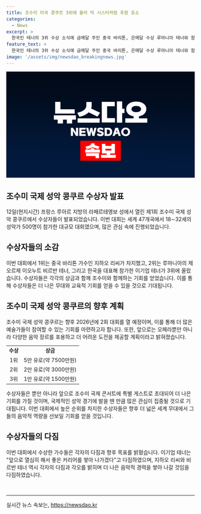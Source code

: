 ```yaml
---
title: 조수미 미국 콩쿠르 3위에 올라 빅 시스터처럼 후원 호소
categories:
  - News
excerpt: >
  한국인 테너의 3위 수상 소식에 금메달 주인 중국 바리톤, 은메달 수상 루마니아 테너와 함께 조수미의 기념 촬영을 했다. 참가자는 전 세계 47개국 18∼32세의 500명. 이이구 성악가는 조수미 선생님의 첫 콩쿠르에 참여해 상도 받게 돼 행복하다면서 앞으로의 성악가 커리어에 대한 다짐을 밝혔다. 이번 대회는 2026년 2회 대회가 열릴 것이며, 1등 상금은 5만 유로이다. 이외에도 입상자들은 특별 게스트로 조수미 국제 콘서트에 초대될 예정이다.
feature_text: >
  한국인 테너의 3위 수상 소식에 금메달 주인 중국 바리톤, 은메달 수상 루마니아 테너와 함께 조수미의 기념 촬영을 했다. 참가자는 전 세계 47개국 18∼32세의 500명. 이이구 성악가는 조수미 선생님의 첫 콩쿠르에 참여해 상도 받게 돼 행복하다면서 앞으로의 성악가 커리어에 대한 다짐을 밝혔다. 이번 대회는 2026년 2회 대회가 열릴 것이며, 1등 상금은 5만 유로이다. 이외에도 입상자들은 특별 게스트로 조수미 국제 콘서트에 초대될 예정이다.
image: '/assets/img/newsdao_breakingnews.jpg'
---
```


<p><img src="/assets/img/newsdao_breakingnews.jpg" alt="implanttips 속보" /></p>

<h2 data-ke-size="size26">조수미 국제 성악 콩쿠르 수상자 발표</h2>

<p data-ke-size="size16">12일(현지시간) 프랑스 루아르 지방의 라페르테앵보 성에서 열린 제1회 조수미 국제 성악 콩쿠르에서 수상자들이 발표되었습니다. 이번 대회는 세계 47개국에서 18∼32세의 성악가 500명이 참가한 대규모 대회였으며, 많은 관심 속에 진행되었습니다.</p>

<h2 data-ke-size="size24">수상자들의 소감</h2>

<p data-ke-size="size16">이번 대회에서 1위는 중국 바리톤 가수인 지하오 리씨가 차지했고, 2위는 루마니아의 제오르제 이오누트 비르반 테너, 그리고 한국을 대표해 참가한 이기업 테너가 3위에 올랐습니다. 수상자들은 각각의 상금과 함께 조수미와 함께하는 기회를 얻었습니다. 이를 통해 수상자들은 더 나은 무대와 교육적 기회를 얻을 수 있을 것으로 기대됩니다.</p>

<h2 data-ke-size="size24">조수미 국제 성악 콩쿠르의 향후 계획</h2>

<p data-ke-size="size16">조수미 국제 성악 콩쿠르는 향후 2026년에 2회 대회를 열 예정이며, 이를 통해 더 많은 예술가들이 참여할 수 있는 기회를 마련하고자 합니다. 또한, 앞으로는 오페라뿐만 아니라 다양한 음악 장르를 포용하고 더 어려운 도전을 제공할 계획이라고 밝혀졌습니다.</p>

<table>
  <tr>
    <td style="text-align: center; height: 17px;"><b>수상</b></td>
    <td style="text-align: center; height: 17px;"><b>상금</b></td>
  </tr>
  <tr>
    <td style="text-align: center; height: 17px;">1위</td>
    <td style="text-align: center; height: 17px;">5만 유로(약 7500만원)</td>
  </tr>
  <tr>
    <td style="text-align: center; height: 17px;">2위</td>
    <td style="text-align: center; height: 17px;">2만 유로(약 3000만원)</td>
  </tr>
  <tr>
    <td style="text-align: center; height: 17px;">3위</td>
    <td style="text-align: center; height: 17px;">1만 유로(약 1500만원)</td>
  </tr>
</table>

<p data-ke-size="size16">수상자들은 뿐만 아니라 앞으로 조수미 국제 콘서트에 특별 게스트로 초대되어 더 나은 기회를 가질 것이며, 국제적인 성악 경기에 발을 뗀 만큼 많은 관심이 집중될 것으로 기대됩니다. 이번 대회에서 높은 순위를 차지한 수상자들은 향후 더 넓은 세계 무대에서 그들의 음악적 역량을 선보일 기회를 얻을 것입니다.</p>

<h2 data-ke-size="size24">수상자들의 다짐</h2>

<p data-ke-size="size16">이번 대회에서 수상한 가수들은 각자의 다짐과 향후 목표를 밝혔습니다. 이기업 테너는 "앞으로 열심히 해서 좋은 커리어를 쌓아 나가겠다"고 다짐하였으며, 지하오 리씨와 비르반 테너 역시 각자의 다짐과 각오를 밝히며 더 나은 음악적 경력을 쌓아 나갈 것임을 다짐하였습니다.</p>

<p data-ke-size="size16">&nbsp;</p>

<hr>
실시간 뉴스 속보는, <a href="https://newsdao.kr" rel="dofollow">https://newsdao.kr</a>


